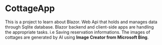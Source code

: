 # CottageApp

This is a project to learn about Blazor. Web Api that holds and manages data through Sqlite database.
Blazor backend and client-side apps are handling the appropriate tasks. i.e Saving reservation informations.
The images of cottages are generated by AI using **Image Creator from Microsoft Bing**.